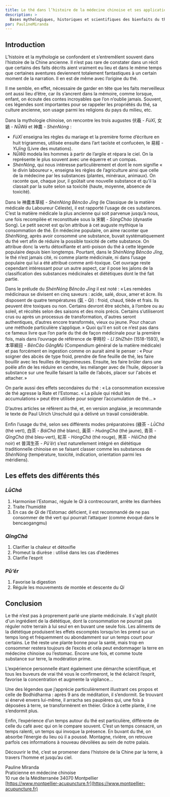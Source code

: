 ```yaml
---
title: Le thé dans l’histoire de la médecine chinoise et ses applications
description: >
  Bases mythologiques, historiques et scientifiques des bienfaits du thé dans la culture chinoise
par: PaulineMiranda
---
```


## Introduction

L’histoire et la mythologie se confondent et s’entremêlent souvent dans l’histoire de la Chine ancienne. Il n’est pas rare de constater dans un récit que certains des faits décrits aient vraiment eu lieu et dans le même temps que certaines aventures deviennent totalement fantastiques à un certain moment de la narration. Il en est de même avec l’origine du thé.

Il me semble, en effet, nécessaire de garder en tête que les faits merveilleux ont aussi lieu d’être, car ils s’ancrent dans la mémoire, comme lorsque, enfant, on écoute des contes incroyables que l’on n’oublie jamais. Souvent, ces légendes sont importantes pour se rappeler les propriétés du thé, sa culture ancienne, son usage parmi les religions du pays du milieu, etc.

Dans la mythologie chinoise, on rencontre les trois augustes 伏羲 - *FúXī*, 女媧 - *NǚWā* et 神農 - *ShénNóng* :
- *FúXī* enseigna les règles du mariage et la première forme d’écriture en huit trigrammes, utilisée ensuite dans l’art taoïste et confucéen, le 易經 - *YìJīng* (Livre des mutations).
- *NǚWā* modela les hommes à partir de l’argile et répara le ciel. On la représente le plus souvent avec une équerre et un compas.
- *ShénNóng*, qui nous intéresse particulièrement et dont le nom signifie « le divin laboureur », enseigna les règles de l’agriculture ainsi que celle de la médecine par les substances (plantes, minéraux, animaux). On raconte que, chaque jour, il goûtait une nouvelle substance et qu’il la classait par la suite selon sa toxicité (haute, moyenne, absence de toxicité). 

Dans le 神農本草經 - *ShénNóng Běncǎo Jīng* (le Classique de la matière médicale du Laboureur Céleste), il est rapporté l’usage de ces substances. C’est la matière médicale la plus ancienne qui soit parvenue jusqu’à nous, une fois recompilée et reconstituée sous la 宋朝 - *SòngCháo* (dynastie Song). Le petit secret est qu’on attribue à cet auguste mythique la consommation de thé. 
En médecine populaire, on aime raconter que *ShénNóng*, après avoir consommé une substance, buvait systématiquement du thé vert afin de réduire la possible toxicité de cette substance. On attribue donc la vertu détoxifiante et anti-poison du thé à cette légende populaire depuis bien longtemps.
Pourtant, dans le *ShénNóng Běncǎo Jīng*, le thé n’est jamais cité, ni comme plante médicinale, ni dans l’usage populaire qui lui a été attribué comme anti-toxique. 
Cet ouvrage reste cependant intéressant pour un autre aspect, car il pose les jalons de la classification des substances médicinales et diététiques dont le thé fait partie. 

Dans le prélude du *ShénNóng Běncǎo Jīng* il est noté :
 « Les remèdes médicinaux se divisent en cinq saveurs : acide, salé, doux, amer et âcre. Ils disposent de quatre températures (氣 - *Qì*) : froid, chaud, tiède et frais. Ils peuvent être toxiques ou non. Certains devront être séchés, à l’ombre ou au soleil, et récoltés selon des saisons et des mois précis. Certains s’utiliseront crus ou après un processus de transformation, d'autres seront authentiques, d’autres encore transformés, vieux ou jeune. Pour chacun une méthode particulière s’applique. » 
Quoi qu’il en soit ce n’est pas dans ce fameux livre que l’on parle du thé de façon médicinale pour la première fois, mais dans l’ouvrage de référence de 李時珍 - *Lǐ ShíZhēn* (1518-1593), le 本草綱目 - *BěnCǎo GāngMù* (Compendium général de la matière médicale) et pas forcément en ingestion comme on aurait aimé le penser : 
« Pour soigner des abcès de type froid, prendre de fine feuille de thé, les faire bouillir avec les feuilles de légumineuses. Ensuite, les faire brûler dans une poêle afin de les réduire en cendre, les mélanger avec de l’huile, déposer la substance sur une feuille faisant la taille de l’abcès, placer sur l'abcès et attacher. »

On parle aussi des effets secondaires du thé :
« La consommation excessive de thé agresse la Rate et l’Estomac. « La pilule qui réduit les accumulations » peut être utilisée pour soigner l’accumulation de thé… » 

D’autres articles se réfèrent au thé, et, en version anglaise, je recommande le texte de Paul Ulrich Unschuld qui a délivré un travail considérable.

Enfin l’usage du thé, selon ses différents modes préparatoires (綠茶 - *LǜChá* (thé vert), 白茶 - *BáiChá* (thé blanc), 黃茶 - *HuángChá* (thé jaune), 青茶 - *QīngChá* (thé bleu-vert), 紅茶 - *HóngChá* (thé rouge),
黑茶 - *HēiChá* (thé noir) et 普洱生茶 - *Pǔ’ěr*) s’est naturellement intégré en diététique traditionnelle chinoise en se faisant classer comme les substances de *ShénNóng* (température, toxicité, indication, orientation parmi les méridiens).

## Les effets des différents thés
### *LǜChá*

1. Harmonise l’Estomac, régule le *Qì* à contrecourant, arrête les diarrhées
2. Traite l’humidité
3. En cas de *Qì* de l’Estomac déficient, il est recommandé de ne pas consommer de thé vert qui pourrait l’attaquer (comme évoqué dans le bencaogangmu)

### *QīngChá*

1. Clarifier la chaleur et détoxifie
2. Promeut la diurèse : utilisé dans les cas d’œdèmes
3. Clarifie l’esprit

### *Pǔ’ěr* 

1. Favorise la digestion 
2. Régule les mouvements de montée et descente du *Qì*

## Conclusion

Le thé n’est pas à proprement parlé une plante médicinale. Il s'agit plutôt d'un ingrédient de la diététique, dont la consommation ne pourrait pas réguler notre terrain à lui seul en en buvant une seule fois. Les aliments de la diététique produisent les effets escomptés lorsqu’on les prend sur un temps long et fréquemment ou abondamment sur un temps court pour certains. Le thé reste une plante bonne pour la santé, mais trop en consommer restera toujours de l’excès et cela peut endommager la terre en médecine chinoise ou l’estomac. Encore une fois, et comme toute substance sur terre, la modération prime.

L’expérience personnelle étant également une démarche scientifique, et tous les buveurs de vrai thé vous le confirmeront, le thé éclaircit l’esprit, favorise la concentration et augmente la vigilance…

Une des légendes que j’apprécie particulièrement illustrant ces propos et celle de Bodhidharma :  après 9 ans de méditation, il s’endormit. Se trouvant si énervé envers lui-même, il arracha ses paupières qui, une fois à déposées à terre, se transformèrent en théier. Grâce à cette plante, il ne s’endormit plus.

Enfin, l’expérience d’un temps autour du thé est particulière, différente de celle du café avec qui on le compare souvent. C’est un temps consacré, un temps ralenti, un temps qui invoque la présence. En buvant du thé, on absorbe l’énergie du lieu où il a poussé. Montagne, rivière, on retrouve parfois ces informations à nouveau dévoilées au sein de notre palais.

Découvrir le thé, c’est se promener dans l’histoire de la Chine par la terre, à travers l’homme et jusqu’au ciel.

Pauline Miranda  
Praticienne en médecine chinoise  
10 rue de la Méditerranée 34070 Montpellier  
[https://www.montpellier-acupuncture.fr](https://www.montpellier-acupuncture.fr)   
